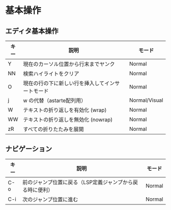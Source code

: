 # 基本操作

## エディタ基本操作
| キー | 説明 | モード |
|------|------|--------|
| Y | 現在のカーソル位置から行末までヤンク | Normal |
| NN | 検索ハイライトをクリア | Normal |
| O | 現在の行の下に新しい行を挿入してインサートモード | Normal |
| j | w の代替（astarte配列用）| Normal/Visual |
| W | テキストの折り返しを有効化 (wrap) | Normal |
| WW | テキストの折り返しを無効化 (nowrap) | Normal |
| zR | すべての折りたたみを展開 | Normal |

## ナビゲーション
| キー | 説明 | モード |
|------|------|--------|
| C-o | 前のジャンプ位置に戻る（LSP定義ジャンプから戻る時に便利） | Normal |
| C-i | 次のジャンプ位置に進む | Normal |